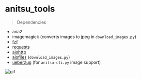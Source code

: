 # anitsu_tools

> Dependencies
- aria2
- imagemagick (converts images to jpeg in `download_images.py`)
- [fzf](https://github.com/junegunn/fzf)
- [requests](https://requests.readthedocs.io/en/latest/)
- [aiohttp](https://github.com/aio-libs/aiohttp)
- [aiofiles](https://github.com/Tinche/aiofiles) (`download_images.py`)
- [ueberzug](https://github.com/b1337xyz/ueberzug) (for `anitsu-cli.py` image support)

![gif](anitsu-cli.demo.gif)


